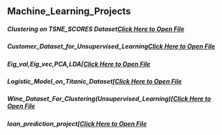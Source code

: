 ## Machine_Learning_Projects
##### Clustering on TSNE_SCORES Dataset[Click Here to Open File](https://github.com/YashJain251198/Machine_Learning_Projects/blob/0be242dd8e1f859b5de7b3a21b6f5760eb97a9c3/Clustering%20on%20TSNE_SCORES%20Dataset.ipynb)
##### Customer_Dataset_for_Unsupervised_Learning[Click Here to Open File](https://github.com/YashJain251198/Machine_Learning_Projects/blob/0be242dd8e1f859b5de7b3a21b6f5760eb97a9c3/Customer_Dataset_for_Unsupervised_Learning.ipynb)
##### Eig_val,Eig_vec,PCA,LDA[[Click Here to Open File](https://github.com/YashJain251198/Machine_Learning_Projects/blob/0be242dd8e1f859b5de7b3a21b6f5760eb97a9c3/Eig_val%2CEig_vec%2CPCA%2CLDA.ipynb)
##### Logistic_Model_on_Titanic_Dataset[[Click Here to Open File](https://github.com/YashJain251198/Machine_Learning_Projects/blob/0be242dd8e1f859b5de7b3a21b6f5760eb97a9c3/Logistic_Model_on_Titanic_Dataset.ipynb)
##### Wine_Dataset_For_Clustering(Unsupervised_Learning)[[Click Here to Open File](https://github.com/YashJain251198/Machine_Learning_Projects/blob/0be242dd8e1f859b5de7b3a21b6f5760eb97a9c3/Wine_Dataset_For_Clustering(Unsupervised_Learning).ipynb)
##### loan_prediction_project[[Click Here to Open File](https://github.com/YashJain251198/Machine_Learning_Projects/blob/0be242dd8e1f859b5de7b3a21b6f5760eb97a9c3/loan_prediction_project.ipynb)



